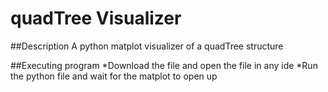 # quadTree Visualizer

##Description
A python matplot visualizer of a quadTree structure

##Executing program
*Download the file and open the file in any ide
*Run the python file and wait for the matplot to open up
